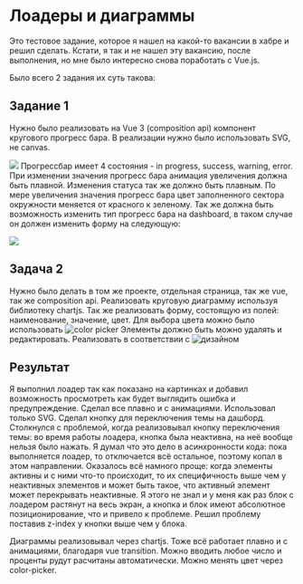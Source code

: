 # Лоадеры и диаграммы
Это тестовое задание, которое я нашел на какой-то вакансии в хабре и решил сделать. Кстати, я так и не нашел эту вакансию, после выполнения, но мне было интересно снова поработать с Vue.js.

Было всего 2 задания их суть такова:
## Задание 1
Нужно было реализовать на Vue 3 (composition api) компонент кругового прогресс бара. В реализации нужно было использовать SVG, не canvas.

![](https://paper-attachments.dropboxusercontent.com/s_356B145618ED7D0C787C02E500462811E8310465EF5F720477688A144E025E5C_1730277283597_PixelSnap+2024-10-30+at+11.34.392x.png)
Прогрессбар имеет 4 состояния - in progress, success, warning, error.
При изменении значения прогресс бара анимация увеличения должна быть плавной. Изменения статуса так же должно быть плавным.
По мере увеличения значения прогресс бара цвет заполненного сектора окружности меняется от красного к зеленому.
Так же должна быть возможность изменить тип прогресс бара на dashboard, в таком случае он должен изменить форму на следующую:

![](https://paper-attachments.dropboxusercontent.com/s_356B145618ED7D0C787C02E500462811E8310465EF5F720477688A144E025E5C_1730278320639_PixelSnap+2024-10-30+at+11.51.182x.png)

## Задача 2
Нужно было делать в том же проекте, отдельная страница, так же vue, так же composition api.
Реализовать круговую диаграмму используя библиотеку chartjs. Так же реализовать форму, состоящую из полей: наименование, значение, цвет. Для выбора цвета можно было использовать ![color picker](https://www.npmjs.com/package/vue-colour-picker)
Элементы должно быть можно удалять и редактировать. Реализовать в соответствии с ![дизайном](https://www.figma.com/design/wlwVRFgUH1BYsAOKgylnzY/Untitled?node-id=0-1&t=a2W3WL18kEtD7ZI3-1)


## Результат
Я выполнил лоадер так как показано на картинках и добавил возможность просмотреть как будет выглядить ошибка и предупреждение. Сделал все плавно и с анимациями. Использовал только SVG. Сделал кнопку для переключения темы на дашборд.
Столкнулся с проблемой, когда реализовывал кнопку переключения темы: во время работы лоадера, кнопка была неактивна, на неё вообще нельзя было нажать. Я думал что это дело в асинхронности кода: пока выполняется лоадер, то отключается всё остальное, поэтому копал в этом направлении. Оказалось всё намного проще: когда элементы активны и с ними что-то происходит, то их специфичность выше чем у неактивных элементов и может быть такое, что активный элемент может перекрывать неактивные. Я этого не знал и у меня как раз блок с лоадером растянут на весь экран, а кнопка и блок имеют абсолютное позиционирование, что и привело к проблеме. Решил проблему поставив z-index у кнопки выше чем у блока.

Диаграммы реализовывал через chartjs. Тоже всё работает плавно и с анимациями, благодаря vue transition. 
Можно вводить любое число и проценты рудут расчитаны автоматически. 
Можно менять цвет через color-picker.
